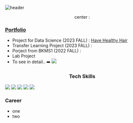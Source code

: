 ![header](https://capsule-render.vercel.app/api?type=rect&text=Chaieun%20Lee&fontSize=40&color=0:009900,100:4682b4&height=100&section=header&fontColor=FFFFFF)


<p align="center"> center : </p>

### [Portfolio](https://github.com/ChaiEunLee/portfolio)
- Project for Data Science (2023 FALL) : [Have Healthy Hair](https://github.com/p4dsG4/p4ds)   
- Transfer Learning Project (2023 FALL) :   
- Porject from BKMS1 (2022 FALL) :   
- Lab Project   
- To see in detail..  ➡️ <a href="https://chaieunlee.github.com/ChaiEunLee/portfolio" target="_blank"><img src="https://img.shields.io/badge/GitHub-181717?style=for-the-badge&logo=GitHub&logoColor=white"></a>


### <center>Tech Skills</center>
<p>
  <img src="https://img.shields.io/badge/R-00599C?style=for-the-badge&logo=c%2B%2B&logoColor=white">
  <img src="https://img.shields.io/badge/Python-3776AB?style=for-the-badge&logo=Python&logoColor=white">
  <img src="https://img.shields.io/badge/C++-00599C?style=for-the-badge&logo=c%2B%2B&logoColor=white">
  <img src="https://img.shields.io/badge/MSSQL-CC2927?style=for-the-badge&logo=Microsoft SQL Server&logoColor=white">
  <img src="https://img.shields.io/badge/anaconda-44A833?style=flat-square&logo=anaconda&logoColor=white"/>
</p>

### Career
- one
- two

<!--
**ChaiEunLee/ChaiEunLee** is a ✨ _special_ ✨ repository because its `README.md` (this file) appears on your GitHub profile.

Here are some ideas to get you started:

- 🔭 I’m currently working on ...
- 🌱 I’m currently learning ...
- 👯 I’m looking to collaborate on ...
- 🤔 I’m looking for help with ...
- 💬 Ask me about ...
- 📫 How to reach me: ...
- 😄 Pronouns: ...
- ⚡ Fun fact: ...
-->
